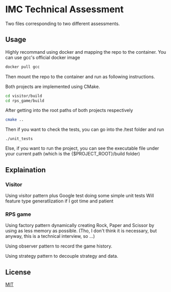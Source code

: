 # IMC Technical Assessment

Two files corresponding to two different assessments.

## Usage

Highly recommand using docker and mapping the repo to the container.
You can use gcc's official docker image

```bash
docker pull gcc
```
Then mount the repo to the container and run as following instructions.

Both projects are implemented using CMake. 

```bash
cd visitor/build
cd rps_game/build
```
After getting into the root paths of both projects respectively
```bash
cmake ..
```
Then if you want to check the tests, you can go into the /test folder and run
```
./unit_tests
```
Else, if you want to run the project, you can see the executable file under your current path (which is the {$PROJECT_ROOT}/build folder)

## Explaination

### Visitor

Using visitor pattern plus Google test doing some simple unit tests
Will feature type generatlization if I got time and patient

### RPS game

Using factory pattern dynamically creating Rock, Paper and Scissor by using as less memory as possible. (Tho, I don't think it is necessary, but anyway, this is a technical interview, so ...)

Using observer pattern to record the game history.

Using strategy pattern to decouple strategy and data.

## License
[MIT](https://choosealicense.com/licenses/mit/)
